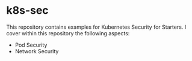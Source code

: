 # k8s-sec

This repository contains examples for Kubernetes Security for Starters. I cover within this repository the following aspects:

* Pod Security 
* Network Security
